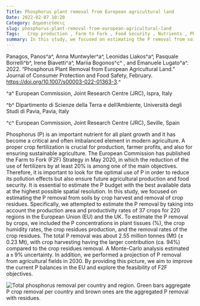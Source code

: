 ```yaml
---
Title: Phosphorus plant removal from European agricultural land
Date: 2022-02-07 10:20
Category: Δημοσιεύσεις
slug: phosphorus-plant-removal-from-european-agricultural-land
Tags:   Crop production , Farm to Fork , Food security , Nutrients , Phosphorus budget , Phosphorus removal , Plant uptake
summary: In this study, we focused on estimating the P removal from soils by crop harvest and removal of crop residues. Specifically, we attempted to estimate the P removal by taking into account the production area and productivity rates of 37 crops for 220 regions in the European Union (EU) and the UK. To estimate the P removal by crops, we included the P concentrations in plant tissues (%), the crop humidity rates, the crop residues production, and the removal rates of the crop residues. 
---
```


Panagos, Panos^a^, Anna Muntwyler^a^, Leonidas Liakos^a^, Pasquale Borrelli^b^, Irene Biavetti^a^, Mariia Bogonos^c^ , and Emanuele Lugato^a^. 2022. “Phosphorus Plant Removal from European Agricultural Land.” Journal of Consumer Protection and Food Safety, February. <https://doi.org/10.1007/s00003-022-01363-3>.^

^a^ European Commission, Joint Research Centre (JRC), Ispra, Italy

^b^ Dipartimento di Scienze della Terra e dell’Ambiente, Università degli Studi di Pavia, Pavia, Italy

^c^ European Commission, Joint Research Centre (JRC), Seville, Spain

Phosphorus (P) is an important nutrient for all plant growth and it has become a critical and often imbalanced element in modern agriculture. A proper crop fertilization is crucial for production, farmer profits, and also for ensuring sustainable agriculture. The European Commission has published the Farm to Fork (F2F) Strategy in May 2020, in which the reduction of the use of fertilizers by at least 20% is among one of the main objectives. Therefore, it is important to look for the optimal use of P in order to reduce its pollution effects but also ensure future agricultural production and food security. It is essential to estimate the P budget with the best available data at the highest possible spatial resolution. In this study, we focused on estimating the P removal from soils by crop harvest and removal of crop residues. Specifically, we attempted to estimate the P removal by taking into account the production area and productivity rates of 37 crops for 220 regions in the European Union (EU) and the UK. To estimate the P removal by crops, we included the P concentrations in plant tissues (%), the crop humidity rates, the crop residues production, and the removal rates of the crop residues. The total P removal was about 2.55 million tonnes (Mt) (± 0.23 Mt), with crop harvesting having the larger contribution (ca. 94%) compared to the crop residues removal. A Monte-Carlo analysis estimated a ± 9% uncertainty. In addition, we performed a projection of P removal from agricultural fields in 2030. By providing this picture, we aim to improve the current P balances in the EU and explore the feasibility of F2F objectives.


![Total phosphorus removal per country and region. Green bars aggregate P crop removal per country and brown ones are the aggregated P removal with residues.]({static}images/3_2022_1363_Fig7_HTML.png)



